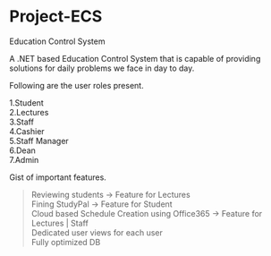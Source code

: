 # Project-ECS
Education Control System 

A .NET based Education Control System that is capable of providing solutions for daily problems we face in day to day.

Following are the user roles present.

  1.Student <br />
  2.Lectures <br />
  3.Staff <br />
  4.Cashier <br />
  5.Staff Manager <br />
  6.Dean <br />
  7.Admin <br />

Gist of important features.
  >Reviewing students -> Feature for Lectures <br />
  >Fining StudyPal -> Feature for Student <br />
  >Cloud based Schedule Creation using Office365 -> Feature for Lectures | Staff <br />
  >Dedicated user views for each user <br />
  >Fully optimized DB <br />
